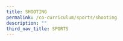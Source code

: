 ```yaml
---
title: SHOOTING
permalink: /co-curriculum/sports/shooting
description: ""
third_nav_title: SPORTS
---
```


